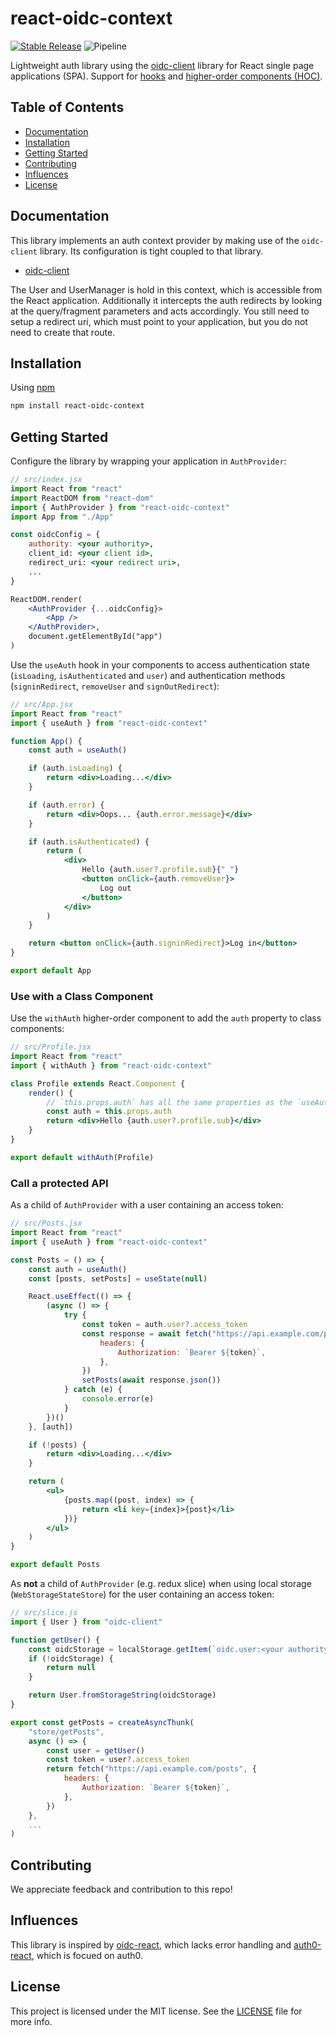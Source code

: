 # react-oidc-context

[![Stable Release](https://img.shields.io/npm/v/react-oidc-context.svg)](https://npm.im/react-oidc-context)
![Pipeline](https://github.com/pamapa/oidc-client-react/workflows/Release/badge.svg)


Lightweight auth library using the [oidc-client](https://github.com/IdentityModel/oidc-client-js) library for React single page applications (SPA).
Support for [hooks](https://reactjs.org/docs/hooks-intro.html) and [higher-order components (HOC)](https://reactjs.org/docs/higher-order-components.html).


## Table of Contents
- [Documentation](#documentation)
- [Installation](#installation)
- [Getting Started](#getting-started)
- [Contributing](#contributing)
- [Influences](#influences)
- [License](#license)


## Documentation
This library implements an auth context provider by making use of the `oidc-client` library. Its configuration is
tight coupled to that library.

- [oidc-client](https://github.com/IdentityModel/oidc-client-js/wiki)

The User and UserManager is hold in this context, which is accessible from the React application. Additionally it intercepts
the auth redirects by looking at the query/fragment parameters and acts accordingly. You still need to setup a redirect uri,
which must point to your application, but you do not need to create that route.


## Installation

Using [npm](https://npmjs.org/)

```bash
npm install react-oidc-context
```


## Getting Started

Configure the library by wrapping your application in `AuthProvider`:

```jsx
// src/index.jsx
import React from "react"
import ReactDOM from "react-dom"
import { AuthProvider } from "react-oidc-context"
import App from "./App"

const oidcConfig = {
    authority: <your authority>,
    client_id: <your client id>,
    redirect_uri: <your redirect uri>,
    ...
}

ReactDOM.render(
    <AuthProvider {...oidcConfig}>
        <App />
    </AuthProvider>,
    document.getElementById("app")
)
```

Use the `useAuth` hook in your components to access authentication state (`isLoading`, `isAuthenticated` and `user`) and
authentication methods (`signinRedirect`, `removeUser` and `signOutRedirect`):

```jsx
// src/App.jsx
import React from "react"
import { useAuth } from "react-oidc-context"

function App() {
    const auth = useAuth()

    if (auth.isLoading) {
        return <div>Loading...</div>
    }

    if (auth.error) {
        return <div>Oops... {auth.error.message}</div>
    }

    if (auth.isAuthenticated) {
        return (
            <div>
                Hello {auth.user?.profile.sub}{" "}
                <button onClick={auth.removeUser}>
                    Log out
                </button>
            </div>
        )
    }

    return <button onClick={auth.signinRedirect}>Log in</button>
}

export default App
```


### Use with a Class Component

Use the `withAuth` higher-order component to add the `auth` property to class components:

```jsx
// src/Profile.jsx
import React from "react"
import { withAuth } from "react-oidc-context"

class Profile extends React.Component {
    render() {
        // `this.props.auth` has all the same properties as the `useAuth` hook
        const auth = this.props.auth
        return <div>Hello {auth.user?.profile.sub}</div>
    }
}

export default withAuth(Profile)
```


### Call a protected API

As a child of `AuthProvider` with a user containing an access token:

```jsx
// src/Posts.jsx
import React from "react"
import { useAuth } from "react-oidc-context"

const Posts = () => {
    const auth = useAuth()
    const [posts, setPosts] = useState(null)

    React.useEffect(() => {
        (async () => {
            try {
                const token = auth.user?.access_token
                const response = await fetch("https://api.example.com/posts", {
                    headers: {
                        Authorization: `Bearer ${token}`,
                    },
                })
                setPosts(await response.json())
            } catch (e) {
                console.error(e)
            }
        })()
    }, [auth])

    if (!posts) {
        return <div>Loading...</div>
    }

    return (
        <ul>
            {posts.map((post, index) => {
                return <li key={index}>{post}</li>
            })}
        </ul>
    )
}

export default Posts
```

As **not** a child of `AuthProvider` (e.g. redux slice) when using local storage (`WebStorageStateStore`) for the user
containing an access token:
```jsx
// src/slice.js
import { User } from "oidc-client"

function getUser() {
    const oidcStorage = localStorage.getItem(`oidc.user:<your authority>:<your client id>`)
    if (!oidcStorage) {
        return null
    }

    return User.fromStorageString(oidcStorage)
}

export const getPosts = createAsyncThunk(
    "store/getPosts",
    async () => {
        const user = getUser()
        const token = user?.access_token
        return fetch("https://api.example.com/posts", {
            headers: {
                Authorization: `Bearer ${token}`,
            },
        })
    },
    ...
)
```


## Contributing
We appreciate feedback and contribution to this repo!


## Influences
This library is inspired by [oidc-react](https://github.com/bjerkio/oidc-react), which lacks error handling and [auth0-react](https://github.com/auth0/auth0-react), which is focued on auth0.


## License
This project is licensed under the MIT license. See the [LICENSE](https://github.com/pamapa/oidc-client-react/blob/main/LICENSE) file for more info.
